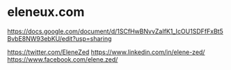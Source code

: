 # eleneux.com



https://docs.google.com/document/d/1SCfHwBNvvZaIfK1_IcOU1SDFfFxBt5BvbE8NW93ebKU/edit?usp=sharing

https://twitter.com/EleneZed
https://www.linkedin.com/in/elene-zed/
https://www.facebook.com/elene.zed/
